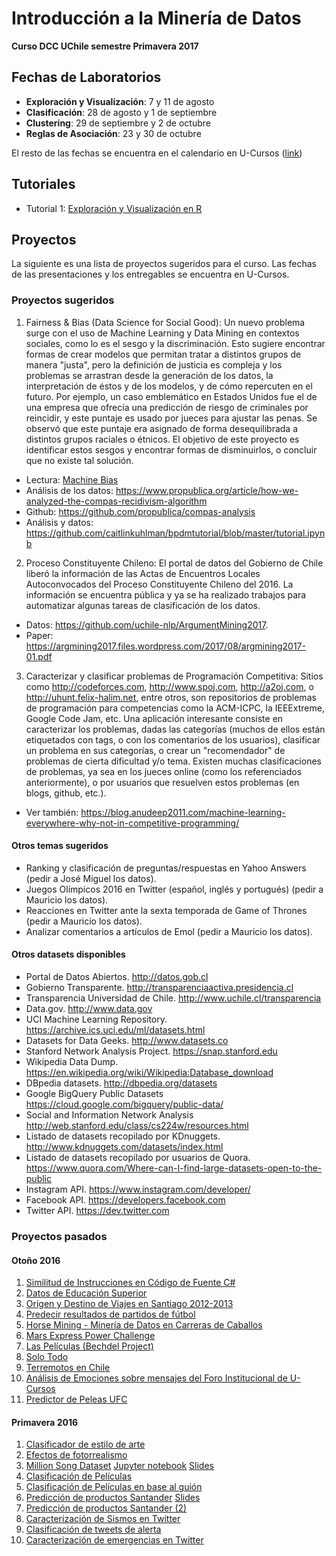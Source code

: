 # Introducción a la Minería de Datos

**Curso DCC UChile semestre Primavera 2017**

## Fechas de Laboratorios
- **Exploración y Visualización**: 7 y 11 de agosto
- **Clasificación**: 28 de agosto y 1 de septiembre
- **Clustering**: 29 de septiembre y 2 de octubre
- **Reglas de Asociación**: 23 y 30 de octubre

El resto de las fechas se encuentra en el calendario en U-Cursos ([link](https://www.u-cursos.cl/ingenieria/2017/2/CC5206/1/enlaces/))

## Tutoriales
- Tutorial 1: [Exploración y Visualización en R](https://github.com/mquezada/uchile-cc5206/blob/master/tutoriales/tutorial1.Rmd)

## Proyectos

La siguiente es una lista de proyectos sugeridos para el curso. Las fechas de las presentaciones y los entregables se encuentra en U-Cursos.

### Proyectos sugeridos

1. Fairness & Bias (Data Science for Social Good): Un nuevo problema surge con el uso de Machine Learning y Data Mining en contextos sociales, como lo es el sesgo y la discriminación. Esto sugiere encontrar formas de crear modelos que permitan tratar a distintos grupos de manera "justa", pero la definición de justicia es compleja y los problemas se arrastran desde la generación de los datos, la interpretación de éstos y de los modelos, y de cómo repercuten en el futuro. Por ejemplo, un caso emblemático en Estados Unidos fue el de una empresa que ofrecía una predicción de riesgo de criminales por reincidir, y este puntaje es usado por jueces para ajustar las penas. Se observó que este puntaje era asignado de forma desequilibrada a distintos grupos raciales o étnicos. El objetivo de este proyecto es identificar estos sesgos y encontrar formas de disminuirlos, o concluir que no existe tal solución.

  - Lectura: [Machine Bias](https://www.propublica.org/article/machine-bias-risk-assessments-in-criminal-sentencing)
  - Análisis de los datos: https://www.propublica.org/article/how-we-analyzed-the-compas-recidivism-algorithm
  - Github: https://github.com/propublica/compas-analysis
  - Análisis y datos: https://github.com/caitlinkuhlman/bpdmtutorial/blob/master/tutorial.ipynb

2. Proceso Constituyente Chileno: El portal de datos del Gobierno de Chile liberó la información de las Actas de Encuentros Locales Autoconvocados del Proceso Constituyente Chileno del 2016. La información se encuentra pública y ya se ha realizado trabajos para automatizar algunas tareas de clasificación de los datos. 

  - Datos: https://github.com/uchile-nlp/ArgumentMining2017. 
  - Paper: https://argmining2017.files.wordpress.com/2017/08/argmining2017-01.pdf

3. Caracterizar y clasificar problemas de Programación Competitiva: Sitios como http://codeforces.com, http://www.spoj.com, http://a2oj.com, o http://uhunt.felix-halim.net, entre otros, son repositorios de problemas de programación para competencias como la ACM-ICPC, la IEEExtreme, Google Code Jam, etc. Una aplicación interesante consiste en caracterizar los problemas, dadas las categorías (muchos de ellos están etiquetados con tags, o con los comentarios de los usuarios), clasificar un problema en sus categorías, o crear un "recomendador" de problemas de cierta dificultad y/o tema. Existen muchas clasificaciones de problemas, ya sea en los jueces online (como los referenciados anteriormente), o por usuarios que resuelven estos problemas (en blogs, github, etc.). 

  - Ver también: https://blog.anudeep2011.com/machine-learning-everywhere-why-not-in-competitive-programming/

#### Otros temas sugeridos

- Ranking y clasificación de preguntas/respuestas en Yahoo Answers (pedir a José Miguel los datos).
- Juegos Olímpicos 2016 en Twitter (español, inglés y portugués) (pedir a Mauricio los datos).
- Reacciones en Twitter ante la sexta temporada de Game of Thrones (pedir a Mauricio los datos).
- Analizar comentarios a artículos de Emol (pedir a Mauricio los datos).


#### Otros datasets disponibles
 
- Portal de Datos Abiertos. http://datos.gob.cl
- Gobierno Transparente. http://transparenciaactiva.presidencia.cl
- Transparencia Universidad de Chile. http://www.uchile.cl/transparencia
- Data.gov. http://www.data.gov
- UCI Machine Learning Repository.
  https://archive.ics.uci.edu/ml/datasets.html
- Datasets for Data Geeks. http://www.datasets.co
- Stanford Network Analysis Project. https://snap.stanford.edu
- Wikipedia Data Dump. https://en.wikipedia.org/wiki/Wikipedia:Database_download
- DBpedia datasets. http://dbpedia.org/datasets
- Google BigQuery Public Datasets https://cloud.google.com/bigquery/public-data/
- Social and Information Network Analysis http://web.stanford.edu/class/cs224w/resources.html
- Listado de datasets recopilado por KDnuggets. http://www.kdnuggets.com/datasets/index.html
- Listado de datasets recopilado por usuarios de Quora.
  https://www.quora.com/Where-can-I-find-large-datasets-open-to-the-public
- Instagram API. https://www.instagram.com/developer/
- Facebook API. https://developers.facebook.com
- Twitter API. https://dev.twitter.com

### Proyectos pasados

#### Otoño 2016

1. [Similitud de Instrucciones en Código de Fuente C#](https://users.dcc.uchile.cl/~mquezada/cursos/cc5206/2016-2/proyectos_pasados/ast/index.html)
2. [Datos de Educación Superior](https://users.dcc.uchile.cl/~mquezada/cursos/cc5206/2016-2/proyectos_pasados/educ_superior/)
3. [Origen y Destino de Viajes en Santiago 2012-2013](https://users.dcc.uchile.cl/~mquezada/cursos/cc5206/2016-2/proyectos_pasados/encuesta_transporte.html)
4. [Predecir resultados de partidos de fútbol](http://choripan.xyz)
5. [Horse Mining - Minería de Datos en Carreras de Caballos](https://horse-mining.blogspot.cl)
6. [Mars Express Power Challenge](https://users.dcc.uchile.cl/~mquezada/cursos/cc5206/2016-2/proyectos_pasados/mars/)
7. [Las Películas (Bechdel Project)](https://bechdeltestprojectblog.wordpress.com/)
8. [Solo Todo](https://users.dcc.uchile.cl/~mquezada/cursos/cc5206/2016-2/proyectos_pasados/solotodo.html)
9. [Terremotos en Chile](https://users.dcc.uchile.cl/~mquezada/cursos/cc5206/2016-2/proyectos_pasados/terremotos/)
10. [Análisis de Emociones sobre mensajes del Foro Institucional de U-Cursos](https://users.dcc.uchile.cl/~mquezada/cursos/cc5206/2016-2/proyectos_pasados/u-cursos/)
11. [Predictor de Peleas UFC](https://users.dcc.uchile.cl/~mquezada/cursos/cc5206/2016-2/proyectos_pasados/ufc)

#### Primavera 2016

1. [Clasificador de estilo de arte](https://users.dcc.uchile.cl/~mquezada/cursos/cc5206/2016-2/proyectos/arte)
2. [Efectos de fotorrealismo](https://users.dcc.uchile.cl/~mquezada/cursos/cc5206/2016-2/proyectos/foto_realismo)
3. [Million Song Dataset](https://users.dcc.uchile.cl/~mquezada/cursos/cc5206/2016-2/proyectos/million_song) [Jupyter notebook](https://users.dcc.uchile.cl/~mquezada/cursos/cc5206/2016-2/proyectos/million_song/InformeD3.ipynb) [Slides](https://users.dcc.uchile.cl/~mquezada/cursos/cc5206/2016-2/proyectos/million_song/p.pptx)
4. [Clasificación de Películas](https://users.dcc.uchile.cl/~mquezada/cursos/cc5206/2016-2/proyectos/peliculas)
5. [Clasificación de Películas en base al guión](https://users.dcc.uchile.cl/~mquezada/cursos/cc5206/2016-2/proyectos/peliculas_guion)
6. [Predicción de productos Santander](https://users.dcc.uchile.cl/~mquezada/cursos/cc5206/2016-2/proyectos/santander) [Slides](https://users.dcc.uchile.cl/~mquezada/cursos/cc5206/2016-2/proyectos/santander/p3.key)
7. [Predicción de productos Santander (2)](https://users.dcc.uchile.cl/~mquezada/cursos/cc5206/2016-2/proyectos/santander2)
8. [Caracterización de Sismos en Twitter](https://users.dcc.uchile.cl/~mquezada/cursos/cc5206/2016-2/proyectos/sismos_twitter)
9. [Clasificación de tweets de alerta](https://users.dcc.uchile.cl/~mquezada/cursos/cc5206/2016-2/proyectos/tweets_alerta)
10. [Caracterización de emergencias en Twitter](https://users.dcc.uchile.cl/~mquezada/cursos/cc5206/2016-2/proyectos/twitter_emergencia)
